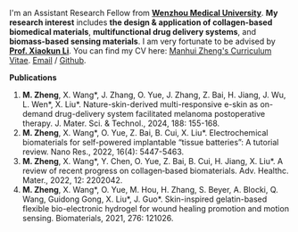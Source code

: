 I'm an Assistant Research Fellow from [**Wenzhou Medical University**](https://www.wmu.edu.cn/). **My research interest** includes **the design & application of collagen-based biomedical materials**, **multifunctional drug delivery systems**, and **biomass-based sensing materials**.
I am very fortunate to be advised by [**Prof. Xiaokun Li**](https://yxy.wmu.edu.cn/info/1124/7828.htm).
You can find my CV here: [Manhui Zheng's Curriculum Vitae](../assets/Curriculum_Vitae.pdf).
[Email](zhengmanhui@wmu.edu.cn) / [Github](https://github.com/zhengmanhui).

**Publications**
1.	**M. Zheng**, X. Wang*, J. Zhang, O. Yue, J. Zhang, Z. Bai, H. Jiang, J. Wu, L. Wen*, X. Liu*. Nature-skin-derived multi-responsive e-skin as on-demand drug-delivery system facilitated melanoma postoperative therapy. J. Mater. Sci. & Technol., 2024, 188: 155-168.
2.	**M. Zheng**, X. Wang*, O. Yue, Z. Bai, B. Cui, X. Liu*. Electrochemical biomaterials for self-powered implantable “tissue batteries”: A tutorial review. Nano Res., 2022, 16(4): 5447-5463.
3.	**M. Zheng**, X. Wang*, Y. Chen, O. Yue, Z. Bai, B. Cui, H. Jiang, X. Liu*. A review of recent progress on collagen‐based biomaterials. Adv. Healthc. Mater., 2022, 12: 2202042.
4.	**M. Zheng**, X. Wang*, O. Yue, M. Hou, H. Zhang, S. Beyer, A. Blocki, Q. Wang, Guidong Gong, X. Liu*, J. Guo*. Skin-inspired gelatin-based flexible bio-electronic hydrogel for wound healing promotion and motion sensing. Biomaterials, 2021, 276: 121026.
